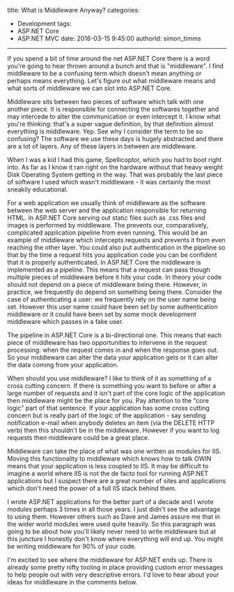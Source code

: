 title: What is Middleware Anyway?
categories:
  - Development
tags:
  - ASP.NET Core
  - ASP.NET MVC
date: 2016-03-15 9:45:00
authorId: simon_timms
---

If you spend a bit of time around the net ASP.NET Core there is a word you're going to hear thrown around a bunch and that is "middleware". I find middleware to be a confusing term which doesn't mean anything or perhaps means everything. Let's figure out what middleware means and what sorts of middleware we can slot into ASP.NET Core. 

<!-- more -->

Middleware sits between two pieces of software which talk with one another piece.  It is responsible for connecting the softwares together and may intercede to alter the communication or even intercept it. I know what you're thinking: that's a super vague definition, by that definition almost everything is middleware. Yep. See why I consider the term to be so confusing? The software we use these days is hugely abstracted and there are a lot of layers. Any of these layers in between are middleware. 

When I was a kid I had this game, Spellicoptor, which you had to boot right into. As far as I know it ran right on the hardware without that heavy weight Disk Operating System getting in the way. That was probably the last piece of software I used which wasn't middleware - it was certainly the most sneakily educational. 

For a web application we usually think of middleware as the software between the web server and the application responsible for returning HTML. In ASP.NET Core serving out static files such as .css files and images is performed by middleware. The prevents our, comparatively, complicated application pipeline from even running. This would be an example of middleware which intercepts requests and prevents it from even reaching the other layer.  You could also put authentication in the pipeline so that by the time a request hits you application code you can be confident that it is properly authenticated. In ASP.NET Core the middleware is implemented as a pipeline. This means that a request can pass though multiple pieces of middleware before it hits your code. In theory your code should not depend on a piece of middleware being there. However, in practice, we frequently do depend on something being there. Consider the case of authenticating a user: we frequently rely on the user name being set. However this user name could have been set by some authentication middleware or it could have been set by some mock development middleware which passes in a fake user. 

The pipeline in ASP.NET Core is a bi-directional one. This means that each piece of middleware has two opportunities to intervene in the request processing: when the request comes in and when the response goes out. So your middleware can alter the data your application gets or it can alter the data coming from your application. 

When should you use middleware? I like to think of it as something of a cross cutting concern. If there is something you want to before or after a large number of requests and it isn't part of the core logic of the application then middleware might be the place for you. Pay attention to the "core logic" part of that sentence. If your application has some cross cutting concern but is really part of the logic of the application - say sending notification e-mail when anybody deletes an item (via the DELETE HTTP verb) then this shouldn't be in the middleware. However if you want to log requests then middleware could be a great place. 

Middleware can take the place of what was one written as modules for IIS. Moving this functionality to middleware which knows how to talk OWIN means that your application is less coupled to IIS. It may be difficult to imagine a world where IIS is not the de facto tool for running ASP.NET applications but I suspect there are a great number of sites and applications which don't need the power of a full IIS stack behind them. 

I wrote ASP.NET applications for the better part of a decade and I wrote modules perhaps 3 times in all those years. I just didn't see the advantage to using them. However others such as Dave and James assure me that in the wider world modules were used quite heavily. So this paragraph was going to be about how you'll likely never need to write middleware but at this juncture I honestly don't know where everything will end up. You might be writing middleware for 90% of your code. 

I'm excited to see where the middleware for ASP.NET ends up. There is already some pretty nifty tooling in place providing custom error messages to help people out with very descriptive errors. I'd love to hear about your ideas for middleware in the comments below.
